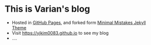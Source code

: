 # This is Varian's blog
* Hosted in [GitHub Pages](https://pages.github.com/), and forked form [Minimal Mistakes Jekyll Theme](https://mmistakes.github.io/minimal-mistakes/)
* Visit https://yjkim0083.github.io to see my blog
* ....
